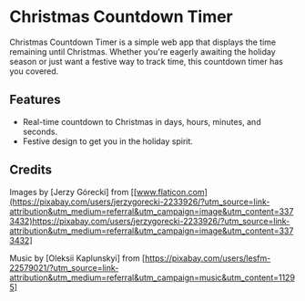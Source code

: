 # Christmas Countdown Timer

Christmas Countdown Timer is a simple web app that displays the time remaining until Christmas. Whether you're eagerly awaiting the holiday season or just want a festive way to track time, this countdown timer has you covered.

## Features

- Real-time countdown to Christmas in days, hours, minutes, and seconds.
- Festive design to get you in the holiday spirit.


## Credits

Images by  [Jerzy Górecki] from [[www.flaticon.com](https://pixabay.com/users/jerzygorecki-2233926/?utm_source=link-attribution&utm_medium=referral&utm_campaign=image&utm_content=3373432)https://pixabay.com/users/jerzygorecki-2233926/?utm_source=link-attribution&utm_medium=referral&utm_campaign=image&utm_content=3373432]

Music by [Oleksii Kaplunskyi] from [https://pixabay.com/users/lesfm-22579021/?utm_source=link-attribution&utm_medium=referral&utm_campaign=music&utm_content=11295]
